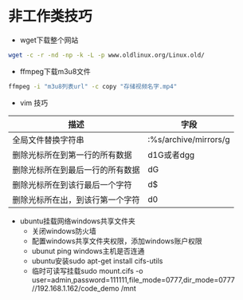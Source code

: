 # 非工作类技巧

- wget下载整个网站

```bash
wget -c -r -nd -np -k -L -p www.oldlinux.org/Linux.old/
```

- ffmpeg下载m3u8文件

```bash
ffmpeg -i "m3u8列表url" -c copy "存储视频名字.mp4"
```

- vim 技巧

| 描述 | 字段 |
| - | - |
| 全局文件替换字符串 | :%s/archive/mirrors/g |
| 删除光标所在到第一行的所有数据 | d1G或者dgg |
| 删除光标所在到最后一行的所有数据 | dG |
| 删除光标所在到该行最后一个字符 | d$ |
| 删除光标所在出，到该行第一个字符 | d0 |

- ubuntu挂载网络windows共享文件夹
  - 关闭windows防火墙
  - 配置windows共享文件夹权限，添加windows账户权限
  - ubunut ping windows主机是否连通
  - ubuntu安装sudo apt-get install cifs-utils
  - 临时可读写挂载sudo mount.cifs -o user=admin,password=111111,file_mode=0777,dir_mode=0777 //192.168.1.162/code_demo /mnt
